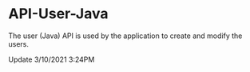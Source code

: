 # API-User-Java
The user (Java) API is used by the application to create and modify the users.


Update 3/10/2021 3:24PM


